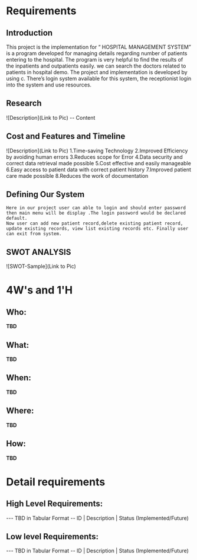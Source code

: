 # Requirements
## Introduction
 This project is the implementation for “ HOSPITAL MANAGEMENT SYSTEM” is a program developed for managing details regarding number of patients entering to the hospital. The program is very helpful to find the results of the inpatients and outpatients easily. we can search the doctors related to patients in hospital demo. The project and implementation is developed by using c.  There’s  login system available for this system, the receptionist login into the system and use resources.

## Research
![Description](Link to Pic)
-- Content 
## Cost and Features and Timeline
![Description](Link to Pic)
1.Time-saving Technology
2.Improved Efficiency by avoiding human errors
3.Reduces scope for Error
4.Data security and correct data retrieval made possible
5.Cost effective and easily manageable
6.Easy access to patient data with correct patient history
7.Improved patient care made possible
8.Reduces the work of documentation

## Defining Our System
    Here in our project user can able to login and should enter password then main menu will be display .The login password would be declared default.
    Now user can add new patient record,delete existing patient record, update existing records, view list existing records etc. Finally user can exit from system.
## SWOT ANALYSIS
![SWOT-Sample](Link to Pic)

# 4W&#39;s and 1&#39;H

## Who:

**TBD**

## What:

**TBD**

## When:

**TBD**

## Where:

**TBD**

## How:

**TBD**

# Detail requirements
## High Level Requirements:
--- TBD in Tabular Format 
-- ID | Description | Status (Implemented/Future)


##  Low level Requirements:
--- TBD in Tabular Format 
-- ID | Description | Status (Implemented/Future)
